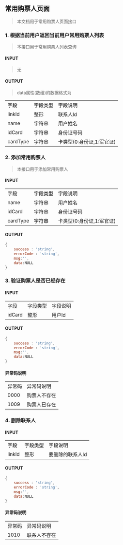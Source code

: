 ## 常用购票人页面

>本文档用于常用购票人页面接口

### 1. 根据当前用户返回当前用户常用购票人列表

>本接口用于常用购票人列表查询

#### INPUT

>无

#### OUTPUT

>data属性(数组)的数据格式为

<table>
    <tr>
        <td>字段</td>
        <td>字段类型</td>
        <td>字段说明</td>
    </tr>
    <tr>
        <td>linkId</td>
        <td>整形</td>
        <td>联系人Id</td>
    </tr>
    <tr>
        <td>name</td>
        <td>字符串</td>
        <td>用户姓名</td>
    </tr>
    <tr>
        <td>idCard</td>
        <td>字符串</td>
        <td>身份证号码</td>
    </tr>
    <tr>
        <td>cardType</td>
        <td>字符串</td>
        <td>卡类型(0:身份证,1:军官证)</td>
    </tr>
</table>

### 2. 添加常用购票人

>本接口用于添加常用购票人

#### INPUT

<table>
    <tr>
        <td>字段</td>
        <td>字段类型</td>
        <td>字段说明</td>
    </tr>
    <tr>
        <td>name</td>
        <td>字符串</td>
        <td>用户姓名</td>
    </tr>
    <tr>
        <td>idCard</td>
        <td>字符串</td>
        <td>身份证号码</td>
    </tr>
    <tr>
        <td>cardType</td>
        <td>字符串</td>
        <td>卡类型(0:身份证,1:军官证)</td>
    </tr>
</table>

#### OUTPUT

~~~javascript
{
    success : 'string', 
    errorCode : 'string',
    msg:'',
    data:NULL
}
~~~

### 3. 验证购票人是否已经存在

#### INPUT

<table>
    <tr>
        <td>字段</td>
        <td>字段类型</td>
        <td>字段说明</td>
    </tr>
    <tr>
        <td>idCard</td>
        <td>整形</td>
        <td>用户Id</td>
    </tr>
</table>

#### OUTPUT

~~~javascript
{
    success : 'string', 
    errorCode : 'string',
    msg:'',
    data:NULL
}
~~~

#### 异常码说明

<table>
    <tr>
        <td>异常码</td>
        <td>异常码说明</td>
    </tr>
    <tr>
        <td>0000</td>
        <td>购票人不存在</td>
    </tr>
    <tr>
        <td>1009</td>
        <td>购票人已存在</td>
    </tr>
</table>


### 4. 删除联系人

#### INPUT

<table>
    <tr>
        <td>字段</td>
        <td>字段类型</td>
        <td>字段说明</td>
    </tr>
    <tr>
        <td>linkId</td>
        <td>整形</td>
        <td>要删除的联系人Id</td>
    </tr>
</table>

#### OUTPUT

~~~javascript
{
    success : 'string', 
    errorCode : 'string',
    msg:'',
    data:NULL
}
~~~

#### 异常码说明

<table>
    <tr>
        <td>异常码</td>
        <td>异常码说明</td>
    </tr>
    <tr>
        <td>1010</td>
        <td>联系人不存在</td>
    </tr>
</table>


